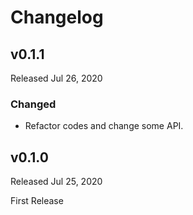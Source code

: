 # Changelog

## v0.1.1

Released Jul 26, 2020

### Changed

- Refactor codes and change some API.

## v0.1.0

Released Jul 25, 2020

First Release
